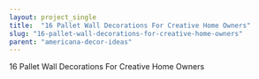 ```yaml
---
layout: project_single
title:  "16 Pallet Wall Decorations For Creative Home Owners"
slug: "16-pallet-wall-decorations-for-creative-home-owners"
parent: "americana-decor-ideas"
---
```

16 Pallet Wall Decorations For Creative Home Owners